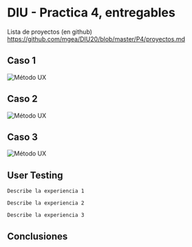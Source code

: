 # DIU - Practica 4, entregables

Lista de proyectos (en github) https://github.com/mgea/DIU20/blob/master/P4/proyectos.md


## Caso 1

![Método UX](P4/)   


## Caso 2

![Método UX](P4/)

## Caso 3

![Método UX](P4/)

## User Testing

	Describe la experiencia 1

	Describe la experiencia 2

	Describe la experiencia 3


## Conclusiones
